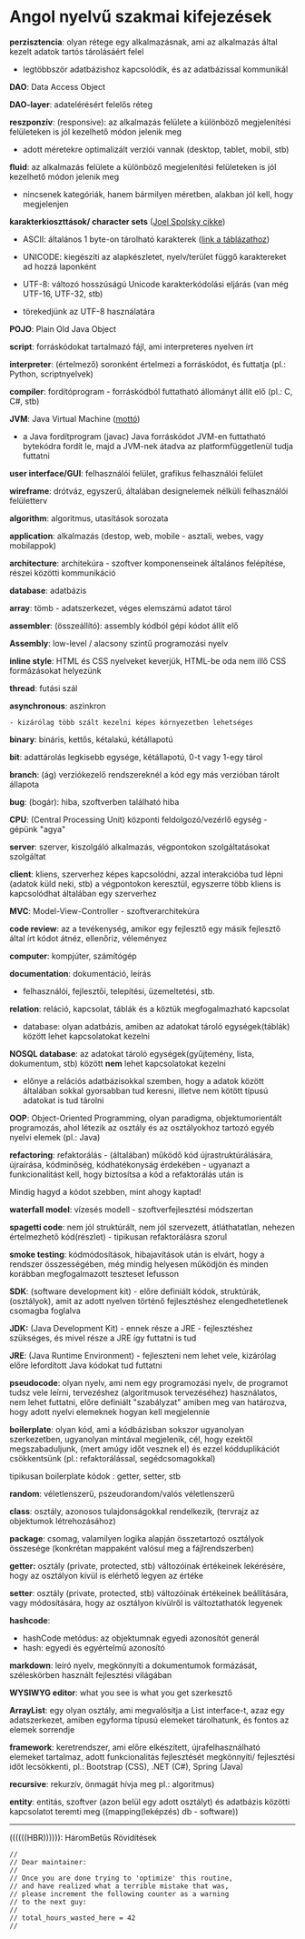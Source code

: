 # Angol nyelvű szakmai kifejezések

**perzisztencia**: olyan rétege egy alkalmazásnak, ami az alkalmazás által kezelt adatok tartós tárolásáért felel

- legtöbbször adatbázishoz kapcsolódik, és az adatbázissal kommunikál

**DAO**: Data Access Object

**DAO-layer**: adatelérésért felelős réteg

**reszponzív**: (responsive): az alkalmazás felülete a különböző megjelenítési felületeken is jól kezelhető módon jelenik meg 

- adott méretekre optimalizált verziói vannak (desktop, tablet, mobil, stb)

**fluid**: az alkalmazás felülete a különböző megjelenítési felületeken is jól kezelhető módon jelenik meg

- nincsenek kategóriák, hanem bármilyen méretben, alakban jól kell, hogy megjelenjen

**karakterkioszttások/ character sets** ([Joel Spolsky cikke](https://www.joelonsoftware.com/2003/10/08/the-absolute-minimum-every-software-developer-absolutely-positively-must-know-about-unicode-and-character-sets-no-excuses/)) 

- ASCII: általános 1 byte-on tárolható karakterek ([link a táblázathoz](http://www.asciitable.com/))

- UNICODE: kiegészíti az alapkészletet, nyelv/terület függő karaktereket ad hozzá laponként
- UTF-8: változó hosszúságú Unicode karakterkódolási eljárás (van még UTF-16, UTF-32, stb)

- törekedjünk az UTF-8 használatára

**POJO**: Plain Old Java Object

**script**: forráskódokat tartalmazó fájl, ami interpreteres nyelven írt

**interpreter**: (értelmező) soronként értelmezi a forráskódot, és futtatja (pl.: Python, scriptnyelvek)

**compiler**: fordítóprogram - forráskódból futtatható állományt állít elő (pl.: C, C#, stb)

**JVM**: Java Virtual Machine  ([mottó](https://en.wikipedia.org/wiki/Write_once,_run_anywhere))

- a Java fordítprogram (javac) Java forráskódot JVM-en futtatható bytekódra fordít le, majd a JVM-nek átadva az platformfüggetlenül tudja futtatni

**user interface/GUI**: felhasználói felület, grafikus felhasználói felület

**wireframe**: drótváz, egyszerű, általában designelemek nélküli felhasználói felületterv

**algorithm**: algoritmus, utasítások sorozata

**application**: alkalmazás (destop, web, mobile - asztali, webes, vagy mobilappok)

**architecture**: architekúra - szoftver komponenseinek általános felépítése, részei közötti kommunikáció

**database**: adatbázis

**array**: tömb - adatszerkezet, véges elemszámú adatot tárol

**assembler**: (összeállító): assembly kódból gépi kódot állít elő

**Assembly**: low-level / alacsony szintű programozási nyelv

**inline style**: HTML és CSS nyelveket keverjük, HTML-be oda nem illő CSS formázásokat helyezünk

**thread**: futási szál

**asynchronous**: aszinkron 

	- kizárólag több szált kezelni képes környezetben lehetséges

**binary**: bináris, kettős, kétalakú, kétállapotú

**bit**: adattárolás legkisebb egysége, kétállapotú, 0-t vagy 1-egy tárol

**branch**: (ág) verziókezelő rendszereknél a kód egy más verzióban tárolt állapota

**bug**: (bogár): hiba, szoftverben található hiba

**CPU**: (Central Processing Unit) központi feldolgozó/vezérlő egység - gépünk "agya"

**server**: szerver, kiszolgáló alkalmazás, végpontokon szolgáltatásokat szolgáltat

**client**: kliens, szerverhez képes kapcsolódni, azzal interakcióba tud lépni (adatok küld neki, stb) a végpontokon keresztül, egyszerre több kliens is kapcsolódhat általában egy szerverhez

**MVC**: Model-View-Controller - szoftverarchitekúra

**code review**: az a tevékenység, amikor egy fejlesztő egy másik fejlesztő által írt kódot átnéz, ellenőriz, véleményez

**computer**: kompjúter, számítógép

**documentation**: dokumentáció, leírás 

- felhasználói, fejlesztői, telepítési, üzemeltetési, stb.

**relation**: reláció, kapcsolat, táblák és a köztük megfogalmazható kapcsolat

- database: olyan adatbázis, amiben az adatokat tároló egységek(táblák) között lehet kapcsolatokat kezelni

**NOSQL database**: az adatokat tároló egységek(gyűjtemény, lista, dokumentum, stb) között **nem** lehet kapcsolatokat kezelni

- előnye a relációs adatbázisokkal szemben, hogy a adatok között általában sokkal gyorsabban tud keresni, illetve nem kötött típusú adatokat is tud tárolni

**OOP**: Object-Oriented Programming, olyan paradigma, objektumorientált programozás, ahol létezik az osztály és az osztályokhoz tartozó egyéb nyelvi elemek (pl.: Java)

**refactoring**: refaktorálás - (általában) működő kód újrastruktúrálására, újraírása, kódminőség, kódhatékonyság érdekében - ugyanazt a funkcionalitást kell, hogy biztosítsa a kód a refaktorálás után is

Mindig hagyd a kódot szebben, mint ahogy kaptad!

**waterfall model**: vízesés modell - szoftverfejlesztési módszertan

**spagetti code**: nem jól struktúrált, nem jól szervezett, átláthatatlan, nehezen értelmezhető kód(részlet) - tipikusan refaktorálásra szorul

**smoke testing**: kódmódosítások, hibajavítások után is elvárt, hogy a rendszer összességében, még mindig helyesen működjön és minden korábban megfogalmazott teszteset lefusson

**SDK**: (software development kit) - előre definiált kódok, struktúrák, (osztályok), amit az adott nyelven történő fejlesztéshez elengedhetetlenek csomagba foglalva

**JDK:** (Java Development Kit) - ennek része a JRE - fejlesztéshez szükséges, és mivel része a JRE így futtatni is tud

**JRE**: (Java Runtime Environment) - fejleszteni nem lehet vele, kizárólag előre lefordított Java kódokat tud futtatni

**pseudocode**: olyan nyelv, ami nem egy programozási nyelv, de programot tudsz vele leírni, tervezéshez (algoritmusok tervezéséhez) használatos, nem lehet futtatni, előre definiált "szabályzat" amiben meg van határozva, hogy adott nyelvi elemeknek hogyan kell megjelennie

**boilerplate**: olyan kód, ami a kódbázisban sokszor ugyanolyan szerkezetben, ugyanolyan mintával megjelenik, cél, hogy ezektől megszabaduljunk, (mert amúgy időt vesznek el) és ezzel kódduplikációt csökkentsünk (pl.: refaktorálással, segédcsomagokkal)

tipikusan boilerplate kódok : getter, setter, stb

**random**: véletlenszerű, pszeudorandom/valós véletlenszerű

**class**: osztály, azonosos tulajdonságokkal rendelkezik, (tervrajz az objektumok létrehozásához)

**package**: csomag, valamilyen logika alapján összetartozó osztályok összesége (konkrétan mappaként valósul meg a fájlrendszerben)

**getter:** osztály (private, protected, stb) változóinak értékeinek lekérésére, hogy az osztályon kívül is elérhető legyen az értéke

**setter**: osztály (private, protected, stb)  változóinak értékeinek beállítására, vagy módosítására, hogy az osztályon kívülről is változtathatók legyenek

**hashcode**: 

- hashCode metódus: az objektumnak egyedi azonosítót generál
- hash: egyedi és egyértelmű azonosító

**markdown**: leíró nyelv, megkönnyíti a dokumentumok formázását, széleskörben használt fejlesztési világában

**WYSIWYG editor**: what you see is what you get szerkesztő

**ArrayList**: egy olyan osztály, ami megvalósítja a List interface-t, azaz egy adatszerkezet, amiben egyforma típusú elemeket tárolhatunk, és fontos az elemek sorrendje

**framework**: keretrendszer, ami előre elkészített, újrafelhasználható elemeket tartalmaz, adott funkcionalitás fejlesztését megkönnyíti/ fejlesztési időt lecsökkenti, pl.: Bootstrap (CSS), .NET (C#), Spring (Java)

**recursive**: rekurzív, önmagát hívja meg pl.: algoritmus)

**entity**: entitás, szoftver (azon belül egy adott osztályt) és adatbázis közötti kapcsolatot teremti meg ((mapping(leképzés) db - software))

---

((((((HBR)))))): HáromBetűs Rövidítések



```
// 
// Dear maintainer:
// 
// Once you are done trying to 'optimize' this routine,
// and have realized what a terrible mistake that was,
// please increment the following counter as a warning
// to the next guy:
// 
// total_hours_wasted_here = 42
// 
```



